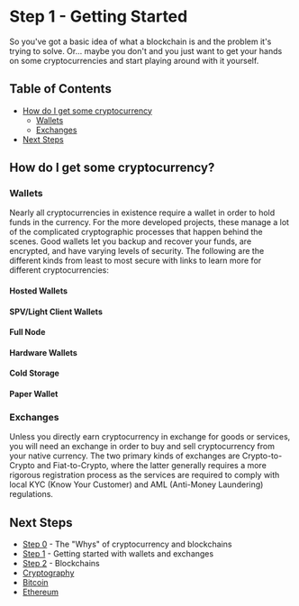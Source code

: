 # Step 1 - Getting Started

So you've got a basic idea of what a blockchain is and the problem it's trying to solve. Or... maybe you don't and you just want to get your hands on some cryptocurrencies and start playing around with it yourself.

## Table of Contents
- [How do I get some cryptocurrency](#how-do-i-get-some-cryptocurrency)
  - [Wallets](#wallets)
  - [Exchanges](#exchanges)
- [Next Steps](#next-steps)

## How do I get some cryptocurrency?
### Wallets
Nearly all cryptocurrencies in existence require a wallet in order to hold funds in the currency. For the more developed projects, these manage a lot of the complicated cryptographic processes that happen behind the scenes. Good wallets let you backup and recover your funds, are encrypted, and have varying levels of security. The following are the different kinds from least to most secure with links to learn more for different cryptocurrencies:

#### Hosted Wallets

#### SPV/Light Client Wallets

#### Full Node

#### Hardware Wallets

#### Cold Storage

#### Paper Wallet


### Exchanges
Unless you directly earn cryptocurrency in exchange for goods or services, you will need an exchange in order to buy and sell cryptocurrency from your native currency. The two primary kinds of exchanges are Crypto-to-Crypto and Fiat-to-Crypto, where the latter generally requires a more rigorous registration process as the services are required to comply with local KYC (Know Your Customer) and AML (Anti-Money Laundering) regulations.

## Next Steps
- [Step 0](./step0.md) - The "Whys" of cryptocurrency and blockchains
- [Step 1](./step1.md) - Getting started with wallets and exchanges
- [Step 2](./step2.md) - Blockchains
- [Cryptography](./cryptography/introduction.md)
- [Bitcoin](./bitcoin/introduction.md)
- [Ethereum](./ethereum/introduction.md)
